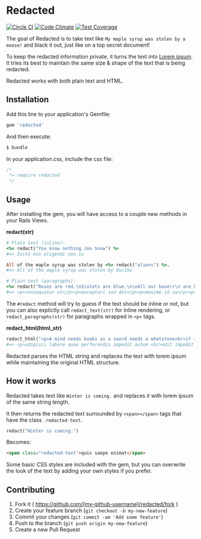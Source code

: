 # Redacted
[![Circle CI](https://circleci.com/gh/kurtfunai/redacted/tree/master.png?style=badge)](https://circleci.com/gh/kurtfunai/redacted/tree/master) [![Code Climate](https://codeclimate.com/github/kurtfunai/redacted/badges/gpa.svg)](https://codeclimate.com/github/kurtfunai/redacted) [![Test Coverage](https://codeclimate.com/github/kurtfunai/redacted/badges/coverage.svg)](https://codeclimate.com/github/kurtfunai/redacted)

The goal of Redacted is to take text like `My maple syrup was stolen by a moose!` and black it out, just like on a top secret document!

To keep the redacted information private, it turns the text into [Lorem ipsum](http://www.lipsum.com/). It tries its best to maintain the same size & shape of the text that is being redacted.

Redacted works with both plain text and HTML.

## Installation

Add this line to your application's Gemfile:
```ruby
gem 'redacted'
```

And then execute:
```bash
$ bundle
```

In your application.css, include the css file:
```css
/*
 *= require redacted
 */
```

## Usage

After installing the gem, you will have access to a couple new methods in your Rails Views.

**redact(str)**
```ruby
# Plain text (inline):
<%= redact("You know nothing Jon Snow") %>
#=> Iusto eos eligendi non iu

All of the maple syrup was stolen by <%= redact("aliens") %>.
#=> All of the maple syrup was stolen by ducimu

# Plain text (paragraphs):
<%= redact("Roses are red.\nViolets are blue.\n\nAll our base\r\n are belong to you.") %>
#=> <p>consequatur et</p><p>excepturi sed dol</p><p>maxime id su</p><p>at non quia nonotas</p>
```
The `#redact` method will try to guess if the text should be inline or not, but you can also explictly call `redact_text(str)` for inline rendering, or `redact_paragraphs(str)` for paragraphs wrapped in `<p>` tags.

**redact_html(html_str)**
```ruby
redact_html("<p>A mind needs books as a sword needs a whetstone<br>if it is to keep its edge.</p><div>- George R.R. Martin, A Game of Thrones</div>")
#=> <p>adipisci labore quae perferendis impedit autem <br>odit impedit dolorem rerum</p><div>et quibusdam qui quis accusantium ullam</div>
```
Redacted parses the HTML string and replaces the text with lorem ipsum while maintaining the original HTML structure.

## How it works
Redacted takes text like `Winter is coming.` and replaces it with lorem ipsum of the same string length.

It then returns the redacted text surrounded by `<span></span>` tags that have the class `.redacted-text`.
```ruby
redact("Winter is coming.")
```
Becomes:
```html
<span class="redacted-text">quis saepe enimat</span>
```
Some basic CSS styles are included with the gem, but you can overwrite the look of the text by adding your own styles if you prefer.

## Contributing

1. Fork it ( https://github.com/[my-github-username]/redacted/fork )
2. Create your feature branch (`git checkout -b my-new-feature`)
3. Commit your changes (`git commit -am 'Add some feature'`)
4. Push to the branch (`git push origin my-new-feature`)
5. Create a new Pull Request
